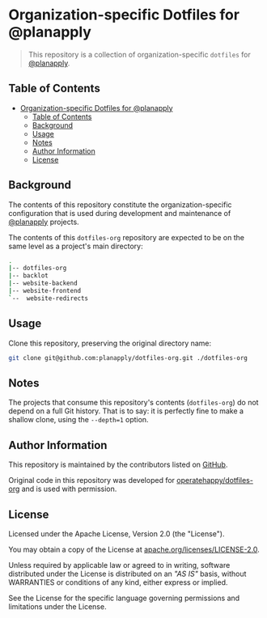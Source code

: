# Organization-specific Dotfiles for @planapply

> This repository is a collection of organization-specific `dotfiles` for [@planapply](https://github.com/planapply/).

## Table of Contents

- [Organization-specific Dotfiles for @planapply](#organization-specific-dotfiles-for-planapply)
  - [Table of Contents](#table-of-contents)
  - [Background](#background)
  - [Usage](#usage)
  - [Notes](#notes)
  - [Author Information](#author-information)
  - [License](#license)

## Background

The contents of this repository constitute the organization-specific configuration that is used during development and maintenance of [@planapply](https://github.com/planapply/) projects.

The contents of this `dotfiles-org` repository are expected to be on the same level as a project's main directory:

```sh
.
|-- dotfiles-org
|-- backlot
|-- website-backend
|-- website-frontend
`--  website-redirects
```

## Usage

Clone this repository, preserving the original directory name:

```sh
git clone git@github.com:planapply/dotfiles-org.git ./dotfiles-org
```

## Notes

The projects that consume this repository's contents (`dotfiles-org`) do not depend on a full Git history. That is to say: it is perfectly fine to make a shallow clone, using the `--depth=1` option.

## Author Information

This repository is maintained by the contributors listed on [GitHub](https://github.com/planapply/dotfiles-org/graphs/contributors).

Original code in this repository was developed for [operatehappy/dotfiles-org](https://github.com/operatehappy/dotfiles-org) and is used with permission.

## License

Licensed under the Apache License, Version 2.0 (the "License").

You may obtain a copy of the License at [apache.org/licenses/LICENSE-2.0](http://www.apache.org/licenses/LICENSE-2.0).

Unless required by applicable law or agreed to in writing, software distributed under the License is distributed on an _"AS IS"_ basis, without WARRANTIES or conditions of any kind, either express or implied.

See the License for the specific language governing permissions and limitations under the License.
